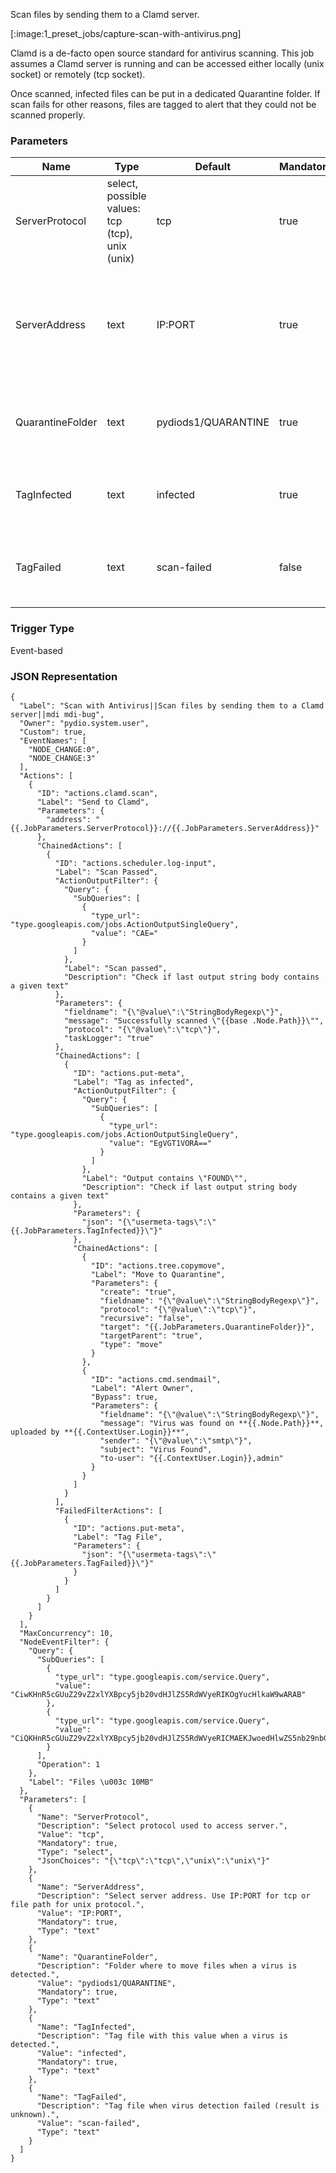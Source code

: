 
Scan files by sending them to a Clamd server.

[:image:1_preset_jobs/capture-scan-with-antivirus.png]

Clamd is a de-facto open source standard for antivirus scanning. This job assumes a Clamd server is running and can be accessed
either locally (unix socket) or remotely (tcp socket). 

Once scanned, infected files can be put in a dedicated Quarantine folder. If scan fails for other reasons, files are tagged to alert that
they could not be scanned properly.


### Parameters

|Name|Type|Default|Mandatory|Description|
|----|----|-------|---------|-----------|
|ServerProtocol|select, possible values: tcp (tcp), unix (unix)|tcp|true|Select protocol used to access server.|
|ServerAddress|text|IP:PORT|true|Select server address. Use IP:PORT for tcp or file path for unix protocol.|
|QuarantineFolder|text|pydiods1/QUARANTINE|true|Folder where to move files when a virus is detected.|
|TagInfected|text|infected|true|Tag file with this value when a virus is detected.|
|TagFailed|text|scan-failed|false|Tag file when virus detection failed (result is unknown).|



### Trigger Type
Event-based

### JSON Representation

```
{
  "Label": "Scan with Antivirus||Scan files by sending them to a Clamd server||mdi mdi-bug",
  "Owner": "pydio.system.user",
  "Custom": true,
  "EventNames": [
    "NODE_CHANGE:0",
    "NODE_CHANGE:3"
  ],
  "Actions": [
    {
      "ID": "actions.clamd.scan",
      "Label": "Send to Clamd",
      "Parameters": {
        "address": "{{.JobParameters.ServerProtocol}}://{{.JobParameters.ServerAddress}}"
      },
      "ChainedActions": [
        {
          "ID": "actions.scheduler.log-input",
          "Label": "Scan Passed",
          "ActionOutputFilter": {
            "Query": {
              "SubQueries": [
                {
                  "type_url": "type.googleapis.com/jobs.ActionOutputSingleQuery",
                  "value": "CAE="
                }
              ]
            },
            "Label": "Scan passed",
            "Description": "Check if last output string body contains a given text"
          },
          "Parameters": {
            "fieldname": "{\"@value\":\"StringBodyRegexp\"}",
            "message": "Successfully scanned \"{{base .Node.Path}}\"",
            "protocol": "{\"@value\":\"tcp\"}",
            "taskLogger": "true"
          },
          "ChainedActions": [
            {
              "ID": "actions.put-meta",
              "Label": "Tag as infected",
              "ActionOutputFilter": {
                "Query": {
                  "SubQueries": [
                    {
                      "type_url": "type.googleapis.com/jobs.ActionOutputSingleQuery",
                      "value": "EgVGT1VORA=="
                    }
                  ]
                },
                "Label": "Output contains \"FOUND\"",
                "Description": "Check if last output string body contains a given text"
              },
              "Parameters": {
                "json": "{\"usermeta-tags\":\"{{.JobParameters.TagInfected}}\"}"
              },
              "ChainedActions": [
                {
                  "ID": "actions.tree.copymove",
                  "Label": "Move to Quarantine",
                  "Parameters": {
                    "create": "true",
                    "fieldname": "{\"@value\":\"StringBodyRegexp\"}",
                    "protocol": "{\"@value\":\"tcp\"}",
                    "recursive": "false",
                    "target": "{{.JobParameters.QuarantineFolder}}",
                    "targetParent": "true",
                    "type": "move"
                  }
                },
                {
                  "ID": "actions.cmd.sendmail",
                  "Label": "Alert Owner",
                  "Bypass": true,
                  "Parameters": {
                    "fieldname": "{\"@value\":\"StringBodyRegexp\"}",
                    "message": "Virus was found on **{{.Node.Path}}**, uploaded by **{{.ContextUser.Login}}**",
                    "sender": "{\"@value\":\"smtp\"}",
                    "subject": "Virus Found",
                    "to-user": "{{.ContextUser.Login}},admin"
                  }
                }
              ]
            }
          ],
          "FailedFilterActions": [
            {
              "ID": "actions.put-meta",
              "Label": "Tag File",
              "Parameters": {
                "json": "{\"usermeta-tags\":\"{{.JobParameters.TagFailed}}\"}"
              }
            }
          ]
        }
      ]
    }
  ],
  "MaxConcurrency": 10,
  "NodeEventFilter": {
    "Query": {
      "SubQueries": [
        {
          "type_url": "type.googleapis.com/service.Query",
          "value": "CiwKHnR5cGUuZ29vZ2xlYXBpcy5jb20vdHJlZS5RdWVyeRIKOgYucHlkaW9wARAB"
        },
        {
          "type_url": "type.googleapis.com/service.Query",
          "value": "CiQKHnR5cGUuZ29vZ2xlYXBpcy5jb20vdHJlZS5RdWVyeRICMAEKJwoedHlwZS5nb29nbGVhcGlzLmNvbS90cmVlLlF1ZXJ5EgUYwKjlBBAB"
        }
      ],
      "Operation": 1
    },
    "Label": "Files \u003c 10MB"
  },
  "Parameters": [
    {
      "Name": "ServerProtocol",
      "Description": "Select protocol used to access server.",
      "Value": "tcp",
      "Mandatory": true,
      "Type": "select",
      "JsonChoices": "{\"tcp\":\"tcp\",\"unix\":\"unix\"}"
    },
    {
      "Name": "ServerAddress",
      "Description": "Select server address. Use IP:PORT for tcp or file path for unix protocol.",
      "Value": "IP:PORT",
      "Mandatory": true,
      "Type": "text"
    },
    {
      "Name": "QuarantineFolder",
      "Description": "Folder where to move files when a virus is detected.",
      "Value": "pydiods1/QUARANTINE",
      "Mandatory": true,
      "Type": "text"
    },
    {
      "Name": "TagInfected",
      "Description": "Tag file with this value when a virus is detected.",
      "Value": "infected",
      "Mandatory": true,
      "Type": "text"
    },
    {
      "Name": "TagFailed",
      "Description": "Tag file when virus detection failed (result is unknown).",
      "Value": "scan-failed",
      "Type": "text"
    }
  ]
}
```
